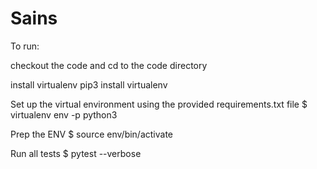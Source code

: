 # Sains
To run:

checkout the code and cd to the code directory

install virtualenv
pip3 install virtualenv

Set up the virtual environment using the provided requirements.txt file
$ virtualenv env -p python3

Prep the ENV
$ source env/bin/activate

Run all tests
$ pytest --verbose
